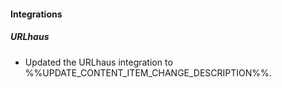 
#### Integrations

##### URLhaus

- Updated the URLhaus integration to %%UPDATE_CONTENT_ITEM_CHANGE_DESCRIPTION%%.

